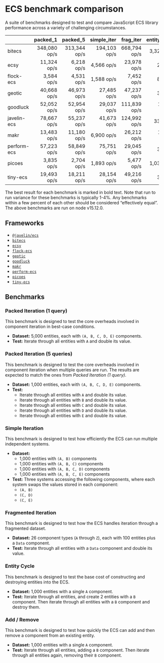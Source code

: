 # ECS benchmark comparison

A suite of benchmarks designed to test and compare JavaScript ECS library performance across a variety of challenging circumstances.

|             |     packed_1 |     packed_5 |  simple_iter |    frag_iter | entity_cycle |  add_remove |
| ----------- | -----------: | -----------: | -----------: | -----------: | -----------: | ----------: |
| bitecs      | 348,080 op/s | 313,344 op/s | 194,103 op/s | 668,794 op/s |   3,322 op/s |  6,309 op/s |
| ecsy        |  11,324 op/s |   6,218 op/s |   4,566 op/s |  23,978 op/s |      28 op/s |    705 op/s |
| flock-ecs   |   3,584 op/s |   4,531 op/s |   1,588 op/s |   7,452 op/s |      88 op/s | 19,139 op/s |
| geotic      |  40,668 op/s |  46,973 op/s |  27,485 op/s |  47,237 op/s |      30 op/s |    853 op/s |
| goodluck    |  52,052 op/s |  52,954 op/s |  29,037 op/s | 111,839 op/s |  13,884 op/s | 89,526 op/s |
| javelin-ecs |  78,667 op/s |  55,237 op/s |  41,673 op/s | 124,992 op/s |     330 op/s |  3,441 op/s |
| makr        |  13,483 op/s |  11,180 op/s |   6,900 op/s |  26,212 op/s |  10,364 op/s | 27,469 op/s |
| perform-ecs |  57,223 op/s |  58,849 op/s |  75,751 op/s |  29,045 op/s |      38 op/s |    324 op/s |
| picoes      |   3,835 op/s |   2,704 op/s |   1,893 op/s |   5,477 op/s |   1,038 op/s |  2,650 op/s |
| tiny-ecs    |  19,493 op/s |  18,211 op/s |  28,154 op/s |  49,216 op/s |      39 op/s |    854 op/s |

The best result for each benchmark is marked in bold text. Note that run to run variance for these benchmarks is typically 1-4%. Any benchmarks within a few percent of each other should be considered “effectively equal”. The above benchmarks are run on node v15.12.0.

## Frameworks

- [`@javelin/ecs`](https://github.com/3mcd/javelin)
- [`bitecs`](https://github.com/NateTheGreatt/bitecs)
- [`ecsy`](https://github.com/ecsyjs/ecsy)
- [`flock-ecs`](https://github.com/dannyfritz/flock-ecs)
- [`geotic`](https://github.com/ddmills/geotic)
- [`goodluck`](https://github.com/piesku/goodluck)
- [`makr`](https://github.com/makrjs/makr)
- [`perform-ecs`](https://github.com/fireveined/perform-ecs)
- [`picoes`](https://github.com/ayebear/picoes)
- [`tiny-ecs`](https://github.com/bvalosek/tiny-ecs)

## Benchmarks

### Packed Iteration (1 query)

This benchmark is designed to test the core overheads involved in component iteration in best-case conditions.

- **Dataset:** 5,000 entities, each with `(A, B, C, D, E)` components.
- **Test:** Iterate through all entities with `A` and double its value.

### Packed Iteration (5 queries)

This benchmark is designed to test the core overheads involved in component iteration when multiple queries are run. The results are expected to match the ones from _Packed Iteration (1 query)_.

- **Dataset:** 1,000 entities, each with `(A, B, C, D, E)` components.
- **Test:**
  - Iterate through all entities with `A` and double its value.
  - Iterate through all entities with `B` and double its value.
  - Iterate through all entities with `C` and double its value.
  - Iterate through all entities with `D` and double its value.
  - Iterate through all entities with `E` and double its value.

### Simple Iteration

This benchmark is designed to test how efficiently the ECS can run multiple independent systems.

- **Dataset:**
  - 1,000 entities with `(A, B)` components
  - 1,000 entities with `(A, B, C)` components
  - 1,000 entities with `(A, B, C, D)` components
  - 1,000 entities with `(A, B, C, E)` components
- **Test:** Three systems accessing the following components, where each system swaps the values stored in each component:
  - `(A, B)`
  - `(C, D)`
  - `(C, E)`

### Fragmented Iteration

This benchmark is designed to test how the ECS handles iteration through a fragmented dataset.

- **Dataset:** 26 component types (`A` through `Z`), each with 100 entities plus a `Data` component.
- **Test:** Iterate through all entities with a `Data` component and double its value.

### Entity Cycle

This benchmark is designed to test the base cost of constructing and destroying entities into the ECS.

- **Dataset:** 1,000 entities with a single `A` component.
- **Test:** Iterate through all entities, and create 2 entities with a `B` component. Then iterate through all entities with a `B` component and destroy them.

### Add / Remove

This benchmark is designed to test how quickly the ECS can add and then remove a component from an existing entity.

- **Dataset:** 1,000 entities with a single `A` component.
- **Test:** Iterate through all entities, adding a `B` component. Then iterate through all entities again, removing their `B` component.
